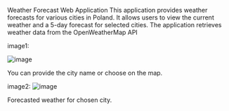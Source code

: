 
Weather Forecast Web Application
This application provides weather forecasts for various cities in Poland. 
It allows users to view the current weather and a 5-day forecast for selected cities.
The application retrieves weather data from the OpenWeatherMap API 

image1:

![image](https://github.com/TomaszPiszczek/WeatherForecastApp/assets/115466543/c6d60060-babc-4bd3-8f6e-1256a4a11474)


You can provide the city name or choose on the map.

image2:
![image](https://github.com/TomaszPiszczek/WeatherForecastApp/assets/115466543/2c46962c-919d-4675-bf8d-5e54f13088a2)



Forecasted weather for chosen city.


